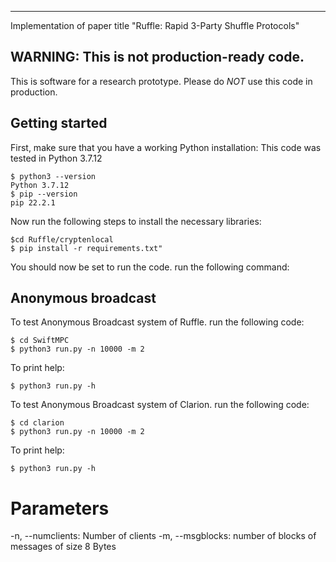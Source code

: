 --------------------------------------------------------------------------------
Implementation of paper title "Ruffle: Rapid 3-Party Shuffle Protocols"

## WARNING: This is not production-ready code.

This is software for a research prototype. Please
do *NOT* use this code in production.


## Getting started

First, make sure that you have a working Python installation:
This code was tested in Python 3.7.12

```
$ python3 --version   
Python 3.7.12
$ pip --version
pip 22.2.1
```

Now run the following steps to install the necessary libraries:

```
$cd Ruffle/cryptenlocal
$ pip install -r requirements.txt" 
```
You should now be set to run the code. run the following command:


## Anonymous broadcast
To test Anonymous Broadcast system of Ruffle. run the following code:
```
$ cd SwiftMPC
$ python3 run.py -n 10000 -m 2
```
To print help: 
```
$ python3 run.py -h
```
To test Anonymous Broadcast system of Clarion. run the following code:
```
$ cd clarion
$ python3 run.py -n 10000 -m 2
```
To print help: 
```
$ python3 run.py -h
```

# Parameters

-n, --numclients: Number of clients
-m, --msgblocks: number of blocks of messages of size 8 Bytes
